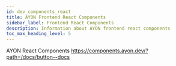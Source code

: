 ```yaml
---
id: dev_components_react
title: AYON Frontend React Components
sidebar_label: Frontend React Components
description: Information about AYON frontend react components
toc_max_heading_level: 5
---
```



AYON React Components
https://components.ayon.dev/?path=/docs/button--docs